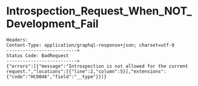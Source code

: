 # Introspection_Request_When_NOT_Development_Fail

```text
Headers:
Content-Type: application/graphql-response+json; charset=utf-8
-------------------------->
Status Code: BadRequest
-------------------------->
{"errors":[{"message":"Introspection is not allowed for the current request.","locations":[{"line":2,"column":5}],"extensions":{"code":"HC0046","field":"__type"}}]}
```

